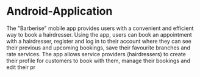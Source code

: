 # Android-Application
The "Barberise" mobile app provides users with a convenient and efficient way to book a hairdresser. Using the app, users can book an appointment with a hairdresser, register and log in to their account where they can see their previous and upcoming bookings, save their favourite branches and rate services. The app allows service providers (hairdressers) to create their profile for customers to book with them, manage their bookings and edit their pr
